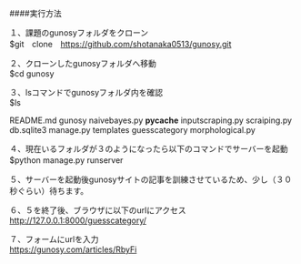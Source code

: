 ####実行方法

１、課題のgunosyフォルダをクローン  
$git　clone　https://github.com/shotanaka0513/gunosy.git  
  
２、クローンしたgunosyフォルダへ移動  
$cd gunosy    

３、lsコマンドでgunosyフォルダ内を確認  
$ls 
  
README.md		gunosy			naivebayes.py
__pycache__		inputscraping.py	scraiping.py
db.sqlite3		manage.py		templates
guesscategory		morphological.py

４、現在いるフォルダが３のようになったら以下のコマンドでサーバーを起動  
$python manage.py runserver　　

５、サーバーを起動後gunosyサイトの記事を訓練させているため、少し（３０秒ぐらい）待ちます。

６、５を終了後、ブラウザに以下のurlにアクセス　　
http://127.0.0.1:8000/guesscategory/

７、フォームにurlを入力  
https://gunosy.com/articles/RbyFi
